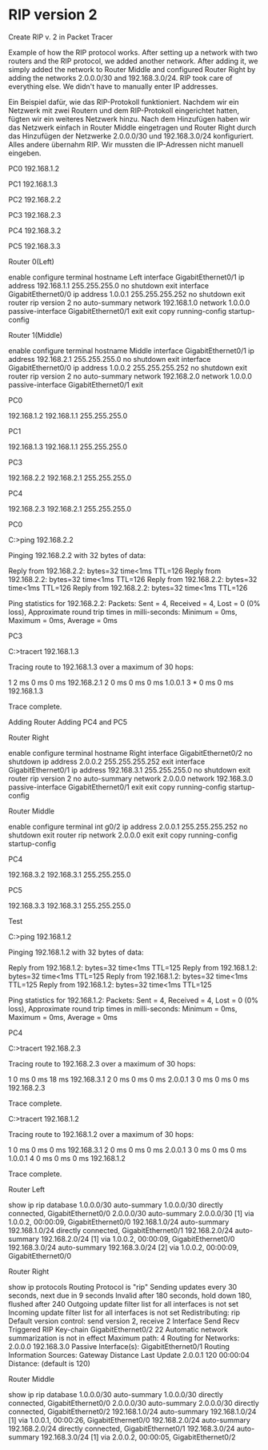 # RIP version 2
 Create RIP v. 2 in Packet Tracer


Example of how the RIP protocol works. After setting up a network with two routers and the RIP protocol, we added another network. After adding it, we simply added the network to Router Middle and configured Router Right by adding the networks 2.0.0.0/30 and 192.168.3.0/24. RIP took care of everything else. We didn't have to manually enter IP addresses.


Ein Beispiel dafür, wie das RIP-Protokoll funktioniert. Nachdem wir ein Netzwerk mit zwei Routern und dem RIP-Protokoll eingerichtet hatten, fügten wir ein weiteres Netzwerk hinzu. Nach dem Hinzufügen haben wir das Netzwerk einfach in Router Middle eingetragen und Router Right durch das Hinzufügen der Netzwerke 2.0.0.0/30 und 192.168.3.0/24 konfiguriert. Alles andere übernahm RIP. Wir mussten die IP-Adressen nicht manuell eingeben.


PC0 192.168.1.2

PC1 192.168.1.3

PC2 192.168.2.2

PC3 192.168.2.3

PC4 192.168.3.2

PC5 192.168.3.3

Router 0(Left)

enable
configure terminal
hostname Left
interface GigabitEthernet0/1
ip address 192.168.1.1 255.255.255.0
no shutdown
exit
interface GigabitEthernet0/0
ip address 1.0.0.1 255.255.255.252
no shutdown
exit
router rip
version 2
no auto-summary
network 192.168.1.0
network 1.0.0.0
passive-interface GigabitEthernet0/1
exit
exit
copy running-config startup-config

Router 1(Middle)

enable
configure terminal
hostname Middle
interface GigabitEthernet0/1
ip address 192.168.2.1 255.255.255.0
no shutdown
exit
interface GigabitEthernet0/0
ip address 1.0.0.2 255.255.255.252
no shutdown
exit
router rip
version 2
no auto-summary
network 192.168.2.0
network 1.0.0.0
passive-interface GigabitEthernet0/1
exit

PC0

192.168.1.2
192.168.1.1
255.255.255.0

PC1

192.168.1.3
192.168.1.1
255.255.255.0

PC3

192.168.2.2
192.168.2.1
255.255.255.0

PC4

192.168.2.3
192.168.2.1
255.255.255.0

PC0

C:\>ping 192.168.2.2

Pinging 192.168.2.2 with 32 bytes of data:

Reply from 192.168.2.2: bytes=32 time<1ms TTL=126
Reply from 192.168.2.2: bytes=32 time<1ms TTL=126
Reply from 192.168.2.2: bytes=32 time<1ms TTL=126
Reply from 192.168.2.2: bytes=32 time<1ms TTL=126

Ping statistics for 192.168.2.2:
    Packets: Sent = 4, Received = 4, Lost = 0 (0% loss),
Approximate round trip times in milli-seconds:
Minimum = 0ms, Maximum = 0ms, Average = 0ms

PC3

C:\>tracert 192.168.1.3

Tracing route to 192.168.1.3 over a maximum of 30 hops: 

  1   2 ms      0 ms      0 ms      192.168.2.1
  2   0 ms      0 ms      0 ms      1.0.0.1
  3   *         0 ms      0 ms      192.168.1.3

Trace complete.

Adding Router Adding PC4 and PC5

Router Right

enable
configure terminal
hostname Right
interface GigabitEthernet0/2
no shutdown
ip address 2.0.0.2 255.255.255.252
exit
interface GigabitEthernet0/1
ip address 192.168.3.1 255.255.255.0
no shutdown
exit
router rip
version 2
no auto-summary
network 2.0.0.0
network 192.168.3.0
passive-interface GigabitEthernet0/1
exit
exit
copy running-config startup-config

Router Middle

enable
configure terminal
int g0/2
ip address 2.0.0.1 255.255.255.252
no shutdown
exit
router rip
network 2.0.0.0
exit
exit
copy running-config startup-config

PC4

192.168.3.2
192.168.3.1
255.255.255.0

PC5

192.168.3.3
192.168.3.1
255.255.255.0

Test

C:\>ping 192.168.1.2

Pinging 192.168.1.2 with 32 bytes of data:

Reply from 192.168.1.2: bytes=32 time<1ms TTL=125
Reply from 192.168.1.2: bytes=32 time<1ms TTL=125
Reply from 192.168.1.2: bytes=32 time<1ms TTL=125
Reply from 192.168.1.2: bytes=32 time<1ms TTL=125

Ping statistics for 192.168.1.2:
    Packets: Sent = 4, Received = 4, Lost = 0 (0% loss),
Approximate round trip times in milli-seconds:
    Minimum = 0ms, Maximum = 0ms, Average = 0ms

PC4

C:\>tracert 192.168.2.3

Tracing route to 192.168.2.3 over a maximum of 30 hops: 

  1   0 ms      0 ms      18 ms     192.168.3.1
  2   0 ms      0 ms      0 ms      2.0.0.1
  3   0 ms      0 ms      0 ms      192.168.2.3

Trace complete.

C:\>tracert 192.168.1.2

Tracing route to 192.168.1.2 over a maximum of 30 hops: 

  1   0 ms      0 ms      0 ms      192.168.3.1
  2   0 ms      0 ms      0 ms      2.0.0.1
  3   0 ms      0 ms      0 ms      1.0.0.1
  4   0 ms      0 ms      0 ms      192.168.1.2

Trace complete.

Router Left

show ip rip database 
1.0.0.0/30    auto-summary
1.0.0.0/30    directly connected, GigabitEthernet0/0
2.0.0.0/30    auto-summary
2.0.0.0/30
    [1] via 1.0.0.2, 00:00:09, GigabitEthernet0/0
192.168.1.0/24    auto-summary
192.168.1.0/24    directly connected, GigabitEthernet0/1
192.168.2.0/24    auto-summary
192.168.2.0/24
    [1] via 1.0.0.2, 00:00:09, GigabitEthernet0/0
192.168.3.0/24    auto-summary
192.168.3.0/24
    [2] via 1.0.0.2, 00:00:09, GigabitEthernet0/0

Router Right

show ip protocols 
Routing Protocol is "rip"
Sending updates every 30 seconds, next due in 9 seconds
Invalid after 180 seconds, hold down 180, flushed after 240
Outgoing update filter list for all interfaces is not set
Incoming update filter list for all interfaces is not set
Redistributing: rip
Default version control: send version 2, receive 2
  Interface             Send  Recv  Triggered RIP  Key-chain
  GigabitEthernet0/2    22
Automatic network summarization is not in effect
Maximum path: 4
Routing for Networks:
	2.0.0.0
	192.168.3.0
Passive Interface(s):
	GigabitEthernet0/1
Routing Information Sources:
	Gateway         Distance      Last Update
	2.0.0.1              120      00:00:04
Distance: (default is 120)

Router Middle

show ip rip database 
1.0.0.0/30    auto-summary
1.0.0.0/30    directly connected, GigabitEthernet0/0
2.0.0.0/30    auto-summary
2.0.0.0/30    directly connected, GigabitEthernet0/2
192.168.1.0/24    auto-summary
192.168.1.0/24
    [1] via 1.0.0.1, 00:00:26, GigabitEthernet0/0
192.168.2.0/24    auto-summary
192.168.2.0/24    directly connected, GigabitEthernet0/1
192.168.3.0/24    auto-summary
192.168.3.0/24
    [1] via 2.0.0.2, 00:00:05, GigabitEthernet0/2

